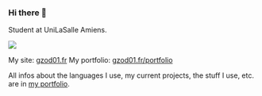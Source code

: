 ### Hi there 👋

Student at UniLaSalle Amiens.

<picture>
  <source
    srcset="https://github-readme-stats.vercel.app/api?username=gzod01&show_icons=true&count_private=true&theme=dark"
    media="(prefers-color-scheme: dark)"
  />
  <source
    srcset="https://github-readme-stats.vercel.app/api?username=gzod01&show_icons=true&count_private=true&theme=default"
    media="(prefers-color-scheme: light), (prefers-color-scheme: no-preference)"
  />
  <img src="https://github-readme-stats.vercel.app/api?username=gzod01&show_icons=true&count_private=true&theme=dark" />
</picture>


My site: <a href="http://gzod01.fr">gzod01.fr</a>
My portfolio: <a href="https://gzod01.fr/portfolio">gzod01.fr/portfolio</a>

All infos about the languages I use, my current projects, the stuff I use, etc. are in [my portfolio](https://gzod01.fr/portfolio).
<!--

DEPRECATED INFOS!!! CHECK PORTFOLIO FOR UPDATED INFOS
- 🔭 I’m currently working on [my site](https://gzod01.fr), [some video games](https://gzod01.fr/games), <a href="https://github.com/gzod01/Mod-Spaconium">Mod-Spaconium</a> (Minecraft Mod (made with help of <a href="mcreator.net">MCreator</a>)), <a href="https://gzod01.github.io/freebot">FreeBot (Discord Bot)</a>
- I'm using languages like **Python**, **JavaScript**, **HTML**, **CSS**, **PHP**, **GDScript**, **C**, **C++**, **C#**, **Rust (rustc)**, **Java**
- I'm using stuff like **NGINX**, **Docker**, **Hugo**, **DiscordPHP**, **NPM**
<!-- - 👯 I’m looking to collaborate on ...
- 🤔 I’m looking for help with ...
- 💬 Ask me about ... -->
<!--
- 📫 How to reach me: Discord:<a href="https://discord.com/users/690103250636243068">G_Zod#1311</a>, <a href="mailto:gzod01@gzod01.fr">gzod01@gzod01.fr</a>
<!-- - 😄 Pronouns: ...
- ⚡ Fun fact: ... -->
